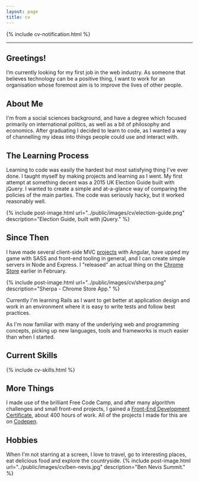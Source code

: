 ```yaml
---
layout: page
title: cv
---
```

{% include cv-notification.html %}
* * *

## Greetings!

I’m currently looking for my first job in the web industry. As someone that believes technology can be a positive thing, I want to work for an organisation whose foremost aim is to improve the lives of other people.

## About Me

I'm from a social sciences background, and have a degree which focused primarily on international politics, as well as a bit of philosophy and economics. After graduating I decided to learn to code, as I wanted a way of channelling my ideas into things people could use and interact with.

## The Learning Process

Learning to code was easily the hardest but most satisfying thing I've ever done. I taught myself by making projects and learning as I went. My first attempt at something decent was a 2015 UK Election Guide built with jQuery. I wanted to create a simple and at-a-glance way of comparing the policies of the main parties. The code was seriously hacky, but it worked reasonably well.

{% include post-image.html url="../public/images/cv/election-guide.png" description="Election Guide, built with jQuery." %}

## Since Then

I have made several client-side MVC [projects](../projects) with Angular, have upped my game with SASS and front-end tooling in general, and I can create simple servers in Node and Express. I "released" an actual thing on the [Chrome Store](https://chrome.google.com/webstore/detail/sherpa-todo-app/jjdodbkpmnamcpgifckblnicicabmhag) earlier in February.

{% include post-image.html url="../public/images/cv/sherpa.png" description="Sherpa - Chrome Store App." %}

Currently I'm learning Rails as I want to get better at application design and work in an environment where it is easy to write tests and follow best practices.

As I'm now familiar with many of the underlying web and programming concepts, picking up new languages, tools and frameworks is much easier than when I started.

## Current Skills

{% include cv-skills.html %}

## More Things

I made use of the brilliant Free Code Camp, and after many algorithm challenges and small front-end projects, I gained a [Front-End Development Certificate](https://www.freecodecamp.com/jamesgraham10/front-end-certification), about 400 hours of work. All of the projects I made for this are on [Codepen](http://codepen.io/collection/DKweaq/).

## Hobbies

When I'm not starring at a screen, I love to travel, go to interesting places, eat delicious food and explore the countryside.
{% include post-image.html url="../public/images/cv/ben-nevis.jpg" description="Ben Nevis Summit." %}
